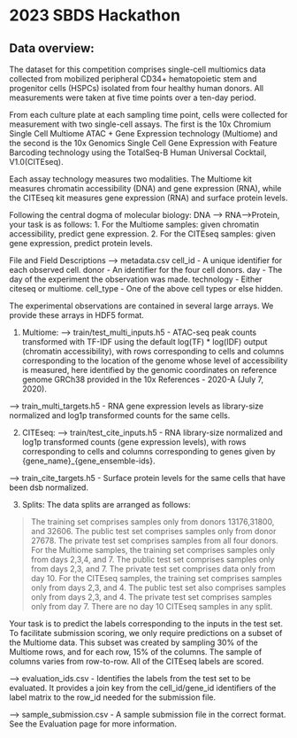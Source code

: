 # 2023 SBDS Hackathon
## Data overview:
The dataset for this competition comprises single-cell multiomics data collected from mobilized peripheral CD34+ hematopoietic stem and progenitor cells (HSPCs) isolated from four healthy human donors. All measurements were taken at five time points over a ten-day period.

From each culture plate at each sampling time point, cells were collected for measurement with two single-cell assays. The first is the 10x Chromium Single Cell Multiome ATAC + Gene Expression technology (Multiome) and the second is the 10x Genomics Single Cell Gene Expression with Feature Barcoding technology using the TotalSeq-B Human Universal Cocktail, V1.0(CITEseq).

Each assay technology measures two modalities. The Multiome kit measures chromatin accessibility (DNA) and gene expression (RNA), while the CITEseq kit measures gene expression (RNA) and surface protein levels.

Following the central dogma of molecular biology: DNA --> RNA-->Protein, your task is as follows:
	1. For the Multiome samples: given chromatin accessibility, predict gene expression.
	2. For the CITEseq samples: given gene expression, predict protein levels.

File and Field Descriptions
--> metadata.csv
	cell_id - A unique identifier for each observed cell.
	donor - An identifier for the four cell donors.
	day - The day of the experiment the observation was made.
	technology - Either citeseq or multiome.
	cell_type - One of the above cell types or else hidden.

The experimental observations are contained in several large arrays. We provide these arrays in HDF5 format.

1. Multiome:
--> train/test_multi_inputs.h5 - ATAC-seq peak counts transformed with TF-IDF using the default log(TF) * log(IDF) output (chromatin accessibility), with rows corresponding to cells and columns corresponding to the location of the genome whose level of accessibility is measured, here identified by the genomic coordinates on reference genome GRCh38 provided in the 10x References - 2020-A (July 7, 2020).

--> train_multi_targets.h5 - RNA gene expression levels as library-size normalized and log1p transformed counts for the same cells.

2. CITEseq:
--> train/test_cite_inputs.h5 - RNA library-size normalized and log1p transformed counts (gene expression levels), with rows corresponding to cells and columns corresponding to genes given by {gene_name}_{gene_ensemble-ids}.

--> train_cite_targets.h5 - Surface protein levels for the same cells that have been dsb normalized.

3. Splits:
The data splits are arranged as follows:
> The training set comprises samples only from donors 13176,31800, and 32606. The public test set comprises samples only from donor 27678. The private test set comprises samples from all four donors.
> For the Multiome samples, the training set comprises samples only from days 2,3,4, and 7. The public test set comprises samples only from days 2,3, and 7. The private test set comprises data only from day 10.
> For the CITEseq samples, the training set comprises samples only from days 2,3, and 4. The public test set also comprises samples only from days 2,3, and 4. The private test set comprises samples only from day 7. There are no day 10 CITEseq samples in any split.

Your task is to predict the labels corresponding to the inputs in the test set. To facilitate submission scoring, we only require predictions on a subset of the Multiome data. This subset was created by sampling 30% of the Multiome rows, and for each row, 15% of the columns. The sample of columns varies from row-to-row. All of the CITEseq labels are scored.

--> evaluation_ids.csv - Identifies the labels from the test set to be evaluated. It provides a join key from the cell_id/gene_id identifiers of the label matrix to the row_id needed for the submission file.

--> sample_submission.csv - A sample submission file in the correct format. See the Evaluation page for more information.


